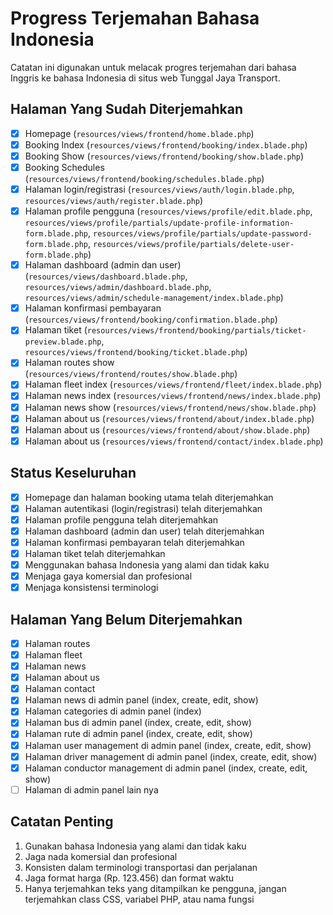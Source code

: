 # Progress Terjemahan Bahasa Indonesia

Catatan ini digunakan untuk melacak progres terjemahan dari bahasa Inggris ke bahasa Indonesia di situs web Tunggal Jaya Transport.

## Halaman Yang Sudah Diterjemahkan

-   [x] Homepage (`resources/views/frontend/home.blade.php`)
-   [x] Booking Index (`resources/views/frontend/booking/index.blade.php`)
-   [x] Booking Show (`resources/views/frontend/booking/show.blade.php`)
-   [x] Booking Schedules (`resources/views/frontend/booking/schedules.blade.php`)
-   [x] Halaman login/registrasi (`resources/views/auth/login.blade.php`, `resources/views/auth/register.blade.php`)
-   [x] Halaman profile pengguna (`resources/views/profile/edit.blade.php`, `resources/views/profile/partials/update-profile-information-form.blade.php`, `resources/views/profile/partials/update-password-form.blade.php`, `resources/views/profile/partials/delete-user-form.blade.php`)
-   [x] Halaman dashboard (admin dan user) (`resources/views/dashboard.blade.php`, `resources/views/admin/dashboard.blade.php`, `resources/views/admin/schedule-management/index.blade.php`)
-   [x] Halaman konfirmasi pembayaran (`resources/views/frontend/booking/confirmation.blade.php`)
-   [x] Halaman tiket (`resources/views/frontend/booking/partials/ticket-preview.blade.php`, `resources/views/frontend/booking/ticket.blade.php`)
-   [x] Halaman routes show (`resources/views/frontend/routes/show.blade.php`)
-   [x] Halaman fleet index (`resources/views/frontend/fleet/index.blade.php`)
-   [x] Halaman news index (`resources/views/frontend/news/index.blade.php`)
-   [x] Halaman news show (`resources/views/frontend/news/show.blade.php`)
-   [x] Halaman about us (`resources/views/frontend/about/index.blade.php`)
-   [x] Halaman about us (`resources/views/frontend/about/show.blade.php`)
-   [x] Halaman about us (`resources/views/frontend/contact/index.blade.php`)

## Status Keseluruhan

-   [x] Homepage dan halaman booking utama telah diterjemahkan
-   [x] Halaman autentikasi (login/registrasi) telah diterjemahkan
-   [x] Halaman profile pengguna telah diterjemahkan
-   [x] Halaman dashboard (admin dan user) telah diterjemahkan
-   [x] Halaman konfirmasi pembayaran telah diterjemahkan
-   [x] Halaman tiket telah diterjemahkan
-   [x] Menggunakan bahasa Indonesia yang alami dan tidak kaku
-   [x] Menjaga gaya komersial dan profesional
-   [x] Menjaga konsistensi terminologi

## Halaman Yang Belum Diterjemahkan

-   [x] Halaman routes
-   [x] Halaman fleet
-   [x] Halaman news
-   [x] Halaman about us
-   [x] Halaman contact
-   [x] Halaman news di admin panel (index, create, edit, show)
-   [x] Halaman categories di admin panel (index)
-   [x] Halaman bus di admin panel (index, create, edit, show)
-   [x] Halaman rute di admin panel (index, create, edit, show)
-   [x] Halaman user management di admin panel (index, create, edit, show)
-   [x] Halaman driver management di admin panel (index, create, edit, show)
-   [x] Halaman conductor management di admin panel (index, create, edit, show)
-   [ ] Halaman di admin panel lain nya

## Catatan Penting

1. Gunakan bahasa Indonesia yang alami dan tidak kaku
2. Jaga nada komersial dan profesional
3. Konsisten dalam terminologi transportasi dan perjalanan
4. Jaga format harga (Rp. 123.456) dan format waktu
5. Hanya terjemahkan teks yang ditampilkan ke pengguna, jangan terjemahkan class CSS, variabel PHP, atau nama fungsi
